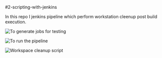 #2-scripting-with-jenkins

In this repo I jenkins pipeline which perform workstation cleenup post build execution.

![To generate jobs for testing](Jenkinsfile)

![To run the pipeline](web-hello-world/Jenkinsfile)

![Workspace cleanup script](web-hello-world/cleanup-workspaces.groovy)
